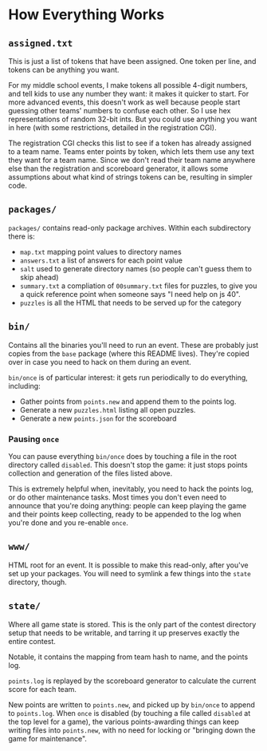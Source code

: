 How Everything Works
====================

`assigned.txt`
----------------

This is just a list of tokens that have been assigned.
One token per line, and tokens can be anything you want.

For my middle school events, I make tokens all possible 4-digit numbers,
and tell kids to use any number they want: it makes it quicker to start.
For more advanced events,
this doesn't work as well because people start guessing other teams' numbers to confuse each other.
So I use hex representations of random 32-bit ints.
But you could use anything you want in here (with some restrictions, detailed in the registration CGI).

The registration CGI checks this list to see if a token has already assigned to a team name.
Teams enter points by token,
which lets them use any text they want for a team name.
Since we don't read their team name anywhere else than the registration and scoreboard generator,
it allows some assumptions about what kind of strings tokens can be,
resulting in simpler code.

`packages/`
--------------

`packages/` contains read-only package archives.
Within each subdirectory there is:

* `map.txt` mapping point values to directory names
* `answers.txt` a list of answers for each point value
* `salt` used to generate directory names (so people can't guess them to skip ahead)
* `summary.txt` a compliation of `00summary.txt` files for puzzles, to give you a quick reference point when someone says "I need help on js 40".
* `puzzles` is all the HTML that needs to be served up for the category

`bin/`
------

Contains all the binaries you'll need to run an event.
These are probably just copies from the `base` package (where this README lives).
They're copied over in case you need to hack on them during an event.

`bin/once` is of particular interest:
it gets run periodically to do everything, including:

* Gather points from `points.new` and append them to the points log.
* Generate a new `puzzles.html` listing all open puzzles.
* Generate a new `points.json` for the scoreboard

### Pausing `once`

You can pause everything `bin/once` does by touching a file in the root directory
called `disabled`.
This doesn't stop the game:
it just stops points collection and generation of the files listed above.

This is extremely helpful when, inevitably,
you need to hack the points log,
or do other maintenance tasks.
Most times you don't even need to announce that you're doing anything:
people can keep playing the game and their points keep collecting,
ready to be appended to the log when you're done and you re-enable `once`.


`www/`
-----------

HTML root for an event.
It is possible to make this read-only,
after you've set up your packages.
You will need to symlink a few things into the `state` directory, though.


`state/`
---------

Where all game state is stored.
This is the only part of the contest directory setup that needs to be writable,
and tarring it up preserves exactly the entire contest.

Notable, it contains the mapping from team hash to name,
and the points log.

`points.log` is replayed by the scoreboard generator to calculate the current score for each team.

New points are written to `points.new`, and picked up by `bin/once` to append to `points.log`.
When `once` is disabled (by touching a file called `disabled` at the top level for a game),
the various points-awarding things can keep writing files into `points.new`,
with no need for locking or "bringing down the game for maintenance".
